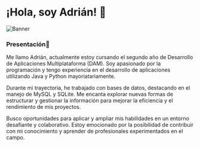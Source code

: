 
# ¡Hola, soy Adrián! 👋

![Banner](C:\Users\34603\Pictures\MOREFLAK.png)

### Presentación💬
Me llamo Adrián, actualmente estoy cursando el segundo año de Desarrollo de Aplicaciones Multiplataforma (DAM). Soy apasionado por la programación y tengo experiencia en el desarrollo de aplicaciones utilizando Java y Python mayoriatariamente.

Durante mi trayectoria, he trabajado con bases de datos, destacando en el manejo de MySQL y SQLite. Me encanta explorar nuevas formas de estructurar y gestionar la información para mejorar la eficiencia y el rendimiento de mis proyectos.

Busco oportunidades para aplicar y ampliar mis habilidades en un entorno desafiante y colaborativo. Estoy emocionado por la posibilidad de contribuir con mi conocimiento y aprender de profesionales experimentados en el campo.
<!--
**AdrianMorneo/AdrianMorneo** is a ✨ _special_ ✨ repository because its `README.md` (this file) appears on your GitHub profile.

Here are some ideas to get you started:

- 🔭 I’m currently working on ...
- 🌱 I’m currently learning ...
- 👯 I’m looking to collaborate on ...
- 🤔 I’m looking for help with ...
- 💬 Ask me about ...
- 📫 How to reach me: ...
- 😄 Pronouns: ...
- ⚡ Fun fact: ...
-->
